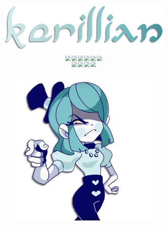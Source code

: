 <p align="center">
	<br>
	<br>
	<a href="https://kerillian.cc">
		<img width="550" src="./media/text.png"></br>
	</a>
	<br>
	<a href="https://dotnet.microsoft.com/en-us/"><img src="https://img.shields.io/badge/C%23-060660?style=for-the-badge&logo=c-sharp&logoColor=FBE7A4"></a>
	<a href="https://www.rust-lang.org/"><img src="https://img.shields.io/badge/Rust-060660?style=for-the-badge&logo=rust&logoColor=FBE7A4"></a>
	<a href="https://www.python.org/"><img src="https://img.shields.io/badge/Python-060660?style=for-the-badge&logo=python&logoColor=FBE7A4"></a>
	<a href="https://www.lua.org/"><img src="https://img.shields.io/badge/Lua-060660?style=for-the-badge&logo=lua&logoColor=FBE7A4"></a>
	<a href="https://openjdk.org/"><img src="https://img.shields.io/badge/Java-060660?style=for-the-badge&logo=openjdk&logoColor=FBE7A4"></a>
	<a href="https://developer.mozilla.org/en-US/docs/Web/JavaScript"><img src="https://img.shields.io/badge/JavaScript-060660?style=for-the-badge&logo=javascript&logoColor=FBE7A4"></a>
	<br>
	<a href="https://dotnet.microsoft.com/en-us/apps/aspnet"><img src="https://img.shields.io/badge/ASP.NET-060660?style=for-the-badge&logo=.net&logoColor=FBE7A4"></a>
	<a href="https://dotnet.microsoft.com/en-us/apps/aspnet/web-apps/blazor"><img src="https://img.shields.io/badge/Blazor-060660?style=for-the-badge&logo=blazor&logoColor=FBE7A4"></a>
	<a href="https://www.sqlite.org/index.html"><img src="https://img.shields.io/badge/SQLite-060660?style=for-the-badge&logo=sqlite&logoColor=FBE7A4"></a>
	<a href="https://www.postgresql.org/"><img src="https://img.shields.io/badge/PostgreSQL-060660?style=for-the-badge&logo=mysql&logoColor=FBE7A4">
	<br>
	<br>
	<br>
	<a href="https://www.youtube.com/c/DEMONDICEKAREN">
		<img height="450" src="./media/cutout.png"></br>
	</a>
	<br>
	<br>
</p>
